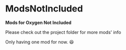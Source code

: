 # ModsNotIncluded
**Mods for Oxygen Not Included**

Please check out the project folder for more mods' info

Only having one mod for now. 😆
